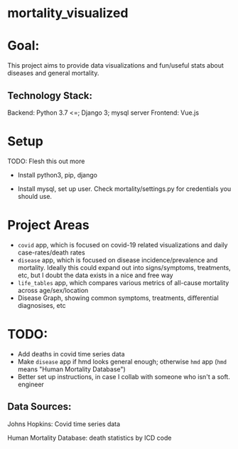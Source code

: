 # mortality_visualized

# Goal:
This project aims to provide data visualizations and fun/useful stats about diseases and general mortality.

## Technology Stack:
Backend: Python 3.7 <=; Django 3; mysql server
Frontend: Vue.js

# Setup
TODO: Flesh this out more

- Install python3, pip, django

- Install mysql, set up user. Check mortality/settings.py for credentials you should use.

# Project Areas
- `covid` app, which is focused on covid-19 related visualizations and daily case-rates/death rates
- `disease` app, which is focused on disease incidence/prevalence and mortality. Ideally this could expand out into signs/symptoms, treatments, etc, but I doubt the data exists in a nice and free way
- `life_tables` app, which compares various metrics of all-cause mortality across age/sex/location
- Disease Graph, showing common symptoms, treatments, differential diagnosises, etc

# TODO:
- Add deaths in covid time series data
- Make `disease` app if hmd looks general enough; otherwise `hmd` app (`hmd` means "Human Mortality Database")
- Better set up instructions, in case I collab with someone who isn't a soft. engineer

## Data Sources:
Johns Hopkins: Covid time series data

Human Mortality Database: death statistics by ICD code
